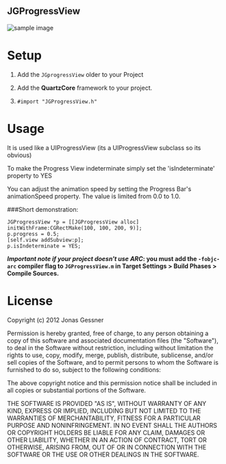 JGProgressView
-------------------

![sample image](http://j-gessner.de/general/images/JGProgressView.png)



Setup
=====
1. Add the `JGprogressView` older to your Project

2. Add the **QuartzCore** framework to your project.

2. `#import "JGProgressView.h"`

Usage
=====

It is used like a UIProgressView (its a UIProgressView subclass so its obvious)

To make the Progress View indeterminate simply set the 'isIndeterminate' property to YES

You can adjust the animation speed by setting the Progress Bar's animationSpeed property. The value is limited from 0.0 to 1.0.

###Short demonstration:

	JGProgressView *p = [[JGProgressView alloc] initWithFrame:CGRectMake(100, 100, 200, 9)];
	p.progress = 0.5;
	[self.view addSubview:p];
	p.isIndeterminate = YES;


__*Important note if your project doesn't use ARC*: you must add the `-fobjc-arc` compiler flag to `JGProgressView.m` in Target Settings > Build Phases > Compile Sources.__

License
=====

Copyright (c) 2012 Jonas Gessner

Permission is hereby granted, free of charge, to any person obtaining a copy of this software and associated documentation files (the "Software"), to deal in the Software without restriction, including without limitation the rights to use, copy, modify, merge, publish, distribute, sublicense, and/or sell copies of the Software, and to permit persons to whom the Software is furnished to do so, subject to the following conditions:

The above copyright notice and this permission notice shall be included in all copies or substantial portions of the Software.

THE SOFTWARE IS PROVIDED "AS IS", WITHOUT WARRANTY OF ANY KIND, EXPRESS OR IMPLIED, INCLUDING BUT NOT LIMITED TO THE WARRANTIES OF MERCHANTABILITY, FITNESS FOR A PARTICULAR PURPOSE AND NONINFRINGEMENT. IN NO EVENT SHALL THE AUTHORS OR COPYRIGHT HOLDERS BE LIABLE FOR ANY CLAIM, DAMAGES OR OTHER LIABILITY, WHETHER IN AN ACTION OF CONTRACT, TORT OR OTHERWISE, ARISING FROM, OUT OF OR IN CONNECTION WITH THE SOFTWARE OR THE USE OR OTHER DEALINGS IN THE SOFTWARE.